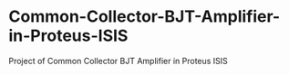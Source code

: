 # Common-Collector-BJT-Amplifier-in-Proteus-ISIS
Project of Common Collector BJT Amplifier in Proteus ISIS

